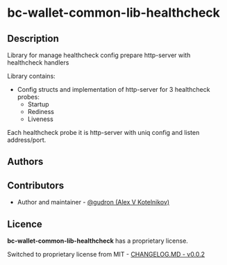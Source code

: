 # bc-wallet-common-lib-healthcheck

## Description

Library for manage healthcheck config prepare http-server with healthcheck handlers

Library contains:
* Config structs and implementation of http-server for 3 healthcheck probes:
  * Startup
  * Rediness 
  * Liveness

Each healthcheck probe it is http-server with uniq config and listen address/port.

## Authors

## Contributors

* Author and maintainer - [@gudron (Alex V Kotelnikov)](https://github.com/gudron)

## Licence

**bc-wallet-common-lib-healthcheck** has a proprietary license.

Switched to proprietary license from MIT - [CHANGELOG.MD - v0.0.2](./CHANGELOG.md)